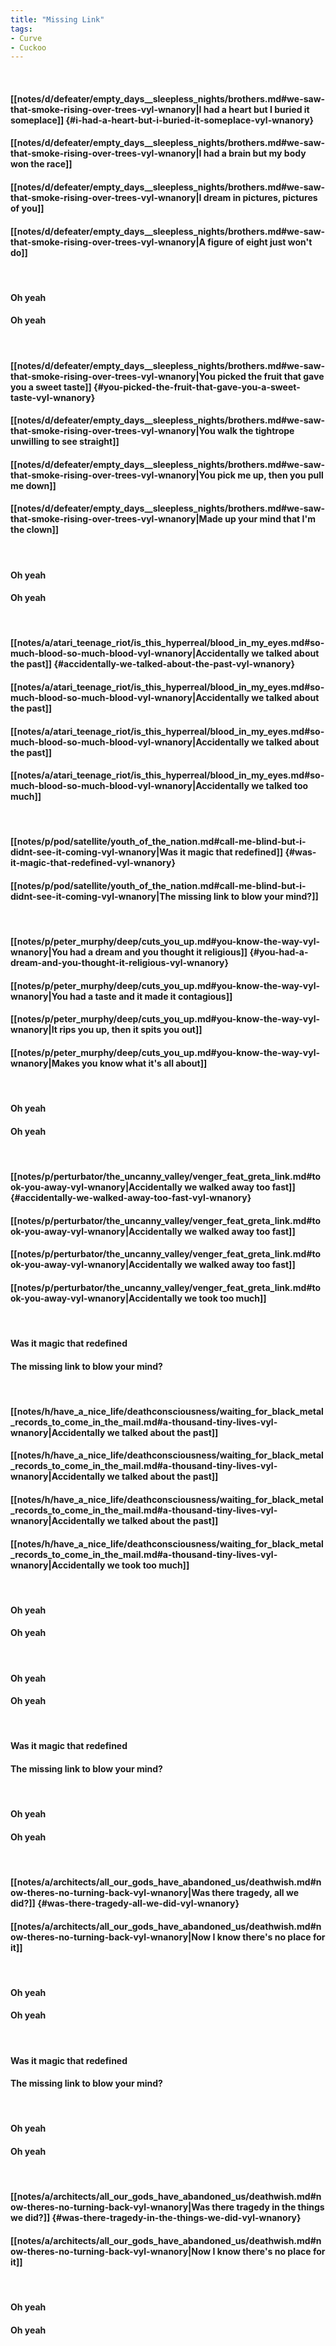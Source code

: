 ```yaml
---
title: "Missing Link"
tags:
- Curve
- Cuckoo
---
```

&nbsp;
#### [[notes/d/defeater/empty_days__sleepless_nights/brothers.md#we-saw-that-smoke-rising-over-trees-vyl-wnanory|I had a heart but I buried it someplace]] {#i-had-a-heart-but-i-buried-it-someplace-vyl-wnanory}
#### [[notes/d/defeater/empty_days__sleepless_nights/brothers.md#we-saw-that-smoke-rising-over-trees-vyl-wnanory|I had a brain but my body won the race]]
#### [[notes/d/defeater/empty_days__sleepless_nights/brothers.md#we-saw-that-smoke-rising-over-trees-vyl-wnanory|I dream in pictures, pictures of you]]
#### [[notes/d/defeater/empty_days__sleepless_nights/brothers.md#we-saw-that-smoke-rising-over-trees-vyl-wnanory|A figure of eight just won't do]]
&nbsp;
#### Oh yeah
#### Oh yeah
&nbsp;
#### [[notes/d/defeater/empty_days__sleepless_nights/brothers.md#we-saw-that-smoke-rising-over-trees-vyl-wnanory|You picked the fruit that gave you a sweet taste]] {#you-picked-the-fruit-that-gave-you-a-sweet-taste-vyl-wnanory}
#### [[notes/d/defeater/empty_days__sleepless_nights/brothers.md#we-saw-that-smoke-rising-over-trees-vyl-wnanory|You walk the tightrope unwilling to see straight]]
#### [[notes/d/defeater/empty_days__sleepless_nights/brothers.md#we-saw-that-smoke-rising-over-trees-vyl-wnanory|You pick me up, then you pull me down]]
#### [[notes/d/defeater/empty_days__sleepless_nights/brothers.md#we-saw-that-smoke-rising-over-trees-vyl-wnanory|Made up your mind that I'm the clown]]
&nbsp;
#### Oh yeah
#### Oh yeah
&nbsp;
#### [[notes/a/atari_teenage_riot/is_this_hyperreal/blood_in_my_eyes.md#so-much-blood-so-much-blood-vyl-wnanory|Accidentally we talked about the past]] {#accidentally-we-talked-about-the-past-vyl-wnanory}
#### [[notes/a/atari_teenage_riot/is_this_hyperreal/blood_in_my_eyes.md#so-much-blood-so-much-blood-vyl-wnanory|Accidentally we talked about the past]]
#### [[notes/a/atari_teenage_riot/is_this_hyperreal/blood_in_my_eyes.md#so-much-blood-so-much-blood-vyl-wnanory|Accidentally we talked about the past]]
#### [[notes/a/atari_teenage_riot/is_this_hyperreal/blood_in_my_eyes.md#so-much-blood-so-much-blood-vyl-wnanory|Accidentally we talked too much]]
&nbsp;
#### [[notes/p/pod/satellite/youth_of_the_nation.md#call-me-blind-but-i-didnt-see-it-coming-vyl-wnanory|Was it magic that redefined]] {#was-it-magic-that-redefined-vyl-wnanory}
#### [[notes/p/pod/satellite/youth_of_the_nation.md#call-me-blind-but-i-didnt-see-it-coming-vyl-wnanory|The missing link to blow your mind?]]
&nbsp;
#### [[notes/p/peter_murphy/deep/cuts_you_up.md#you-know-the-way-vyl-wnanory|You had a dream and you thought it religious]] {#you-had-a-dream-and-you-thought-it-religious-vyl-wnanory}
#### [[notes/p/peter_murphy/deep/cuts_you_up.md#you-know-the-way-vyl-wnanory|You had a taste and it made it contagious]]
#### [[notes/p/peter_murphy/deep/cuts_you_up.md#you-know-the-way-vyl-wnanory|It rips you up, then it spits you out]]
#### [[notes/p/peter_murphy/deep/cuts_you_up.md#you-know-the-way-vyl-wnanory|Makes you know what it's all about]]
&nbsp;
#### Oh yeah
#### Oh yeah
&nbsp;
#### [[notes/p/perturbator/the_uncanny_valley/venger_feat_greta_link.md#took-you-away-vyl-wnanory|Accidentally we walked away too fast]] {#accidentally-we-walked-away-too-fast-vyl-wnanory}
#### [[notes/p/perturbator/the_uncanny_valley/venger_feat_greta_link.md#took-you-away-vyl-wnanory|Accidentally we walked away too fast]]
#### [[notes/p/perturbator/the_uncanny_valley/venger_feat_greta_link.md#took-you-away-vyl-wnanory|Accidentally we walked away too fast]]
#### [[notes/p/perturbator/the_uncanny_valley/venger_feat_greta_link.md#took-you-away-vyl-wnanory|Accidentally we took too much]]
&nbsp;
#### Was it magic that redefined
#### The missing link to blow your mind?
&nbsp;
#### [[notes/h/have_a_nice_life/deathconsciousness/waiting_for_black_metal_records_to_come_in_the_mail.md#a-thousand-tiny-lives-vyl-wnanory|Accidentally we talked about the past]]
#### [[notes/h/have_a_nice_life/deathconsciousness/waiting_for_black_metal_records_to_come_in_the_mail.md#a-thousand-tiny-lives-vyl-wnanory|Accidentally we talked about the past]]
#### [[notes/h/have_a_nice_life/deathconsciousness/waiting_for_black_metal_records_to_come_in_the_mail.md#a-thousand-tiny-lives-vyl-wnanory|Accidentally we talked about the past]]
#### [[notes/h/have_a_nice_life/deathconsciousness/waiting_for_black_metal_records_to_come_in_the_mail.md#a-thousand-tiny-lives-vyl-wnanory|Accidentally we took too much]]
&nbsp;
#### Oh yeah
#### Oh yeah
&nbsp;
#### Oh yeah
#### Oh yeah
&nbsp;
#### Was it magic that redefined
#### The missing link to blow your mind?
&nbsp;
#### Oh yeah
#### Oh yeah
&nbsp;
#### [[notes/a/architects/all_our_gods_have_abandoned_us/deathwish.md#now-theres-no-turning-back-vyl-wnanory|Was there tragedy, all we did?]] {#was-there-tragedy-all-we-did-vyl-wnanory}
#### [[notes/a/architects/all_our_gods_have_abandoned_us/deathwish.md#now-theres-no-turning-back-vyl-wnanory|Now I know there's no place for it]]
&nbsp;
#### Oh yeah
#### Oh yeah
&nbsp;
#### Was it magic that redefined
#### The missing link to blow your mind?
&nbsp;
#### Oh yeah
#### Oh yeah
&nbsp;
#### [[notes/a/architects/all_our_gods_have_abandoned_us/deathwish.md#now-theres-no-turning-back-vyl-wnanory|Was there tragedy in the things we did?]] {#was-there-tragedy-in-the-things-we-did-vyl-wnanory}
#### [[notes/a/architects/all_our_gods_have_abandoned_us/deathwish.md#now-theres-no-turning-back-vyl-wnanory|Now I know there's no place for it]]
&nbsp;
#### Oh yeah
#### Oh yeah
